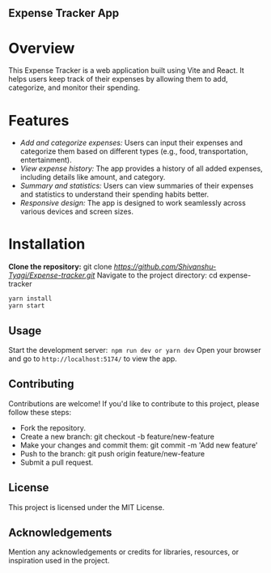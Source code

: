  

## Expense Tracker App

# Overview
This Expense Tracker is a web application built using Vite and React. It helps users keep track of their expenses by allowing them to add, categorize, and monitor their spending.

# Features
- *Add and categorize expenses:* Users can input their expenses and categorize them based on different types (e.g., food, transportation, entertainment).
- *View expense history:* The app provides a history of all added expenses, including details like  amount, and category.
- *Summary and statistics:* Users can view summaries of their expenses and statistics to understand their spending habits better.
- *Responsive design:* The app is designed to work seamlessly across various devices and screen sizes.

# Installation
**Clone the repository:** git clone  *https://github.com/Shivanshu-Tyagi/Expense-tracker.git*
Navigate to the project directory: cd expense-tracker
 

```
yarn install
yarn start
```

## Usage
Start the development server:` npm run dev or yarn dev`
Open your browser and go to `http://localhost:5174/` to view the app.

## Contributing
Contributions are welcome! If you'd like to contribute to this project, please follow these steps:

- Fork the repository.
- Create a new branch: git checkout -b feature/new-feature
- Make your changes and commit them: git commit -m 'Add new feature'
- Push to the branch: git push origin feature/new-feature
- Submit a pull request.

## License
This project is licensed under the MIT License.

## Acknowledgements
Mention any acknowledgements or credits for libraries, resources, or inspiration used in the project.
